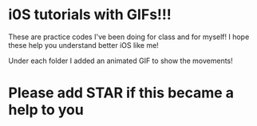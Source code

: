# i0S tutorials with GIFs!!!


These are practice codes I've been doing for class and for myself!
I hope these help you understand better iOS like me!

Under each folder I added an animated GIF to show the movements!
# Please add STAR if this became a help to you
